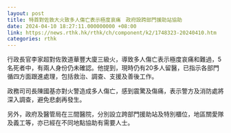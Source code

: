 ```yaml
---
layout: post
title: 特首對佐敦大火致多人傷亡表示極度哀痛　政府設跨部門援助站協助
date: 2024-04-10 18:27:11.000000000 +08:00
link: https://news.rthk.hk/rthk/ch/component/k2/1748323-20240410.htm
categories: rthk
---
```


行政長官李家超對佐敦道華豐大廈三級火，導致多人傷亡表示極度哀痛和難過，5名死者中，有兩人身份仍未確認。他提到，現時仍有20多人留醫，已指示各部門循四方面跟進處理，包括救治、調查、支援及善後工作。

政務司司長陳國基亦對火警造成多人傷亡，感到震驚及傷痛，表示警方及消防處將深入調查，避免悲劇再發生。

另外，政府及醫管局在三間醫院，分別設立跨部門援助站及特別櫃位，地區關愛隊及義工等，亦已經在不同地點協助有需要人士。
